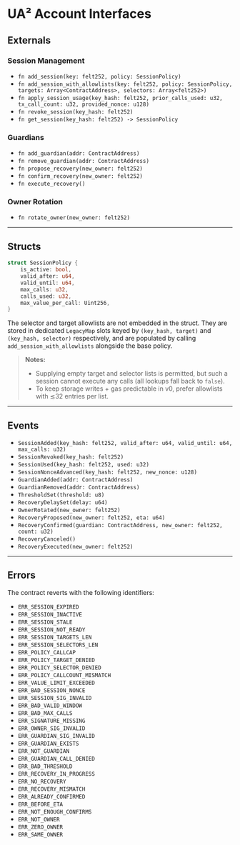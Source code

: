 # UA² Account Interfaces

## Externals

### Session Management
- `fn add_session(key: felt252, policy: SessionPolicy)`
- `fn add_session_with_allowlists(key: felt252, policy: SessionPolicy, targets: Array<ContractAddress>, selectors: Array<felt252>)`
- `fn apply_session_usage(key_hash: felt252, prior_calls_used: u32, tx_call_count: u32, provided_nonce: u128)`
- `fn revoke_session(key_hash: felt252)`
- `fn get_session(key_hash: felt252) -> SessionPolicy`

### Guardians
- `fn add_guardian(addr: ContractAddress)`
- `fn remove_guardian(addr: ContractAddress)`
- `fn propose_recovery(new_owner: felt252)`
- `fn confirm_recovery(new_owner: felt252)`
- `fn execute_recovery()`

### Owner Rotation
- `fn rotate_owner(new_owner: felt252)`

---

## Structs

```rust
struct SessionPolicy {
    is_active: bool,
    valid_after: u64,
    valid_until: u64,
    max_calls: u32,
    calls_used: u32,
    max_value_per_call: Uint256,
}
```

The selector and target allowlists are not embedded in the struct. They are stored in dedicated `LegacyMap` slots keyed by `(key_hash, target)` and `(key_hash, selector)` respectively, and are populated by calling `add_session_with_allowlists` alongside the base policy.

> **Notes:**
> * Supplying empty target and selector lists is permitted, but such a session cannot execute any calls (all lookups fall back to `false`).
> * To keep storage writes + gas predictable in v0, prefer allowlists with ≲32 entries per list.

---

## Events

* `SessionAdded(key_hash: felt252, valid_after: u64, valid_until: u64, max_calls: u32)`
* `SessionRevoked(key_hash: felt252)`
* `SessionUsed(key_hash: felt252, used: u32)`
* `SessionNonceAdvanced(key_hash: felt252, new_nonce: u128)`
* `GuardianAdded(addr: ContractAddress)`
* `GuardianRemoved(addr: ContractAddress)`
* `ThresholdSet(threshold: u8)`
* `RecoveryDelaySet(delay: u64)`
* `OwnerRotated(new_owner: felt252)`
* `RecoveryProposed(new_owner: felt252, eta: u64)`
* `RecoveryConfirmed(guardian: ContractAddress, new_owner: felt252, count: u32)`
* `RecoveryCanceled()`
* `RecoveryExecuted(new_owner: felt252)`

---

## Errors

The contract reverts with the following identifiers:

* `ERR_SESSION_EXPIRED`
* `ERR_SESSION_INACTIVE`
* `ERR_SESSION_STALE`
* `ERR_SESSION_NOT_READY`
* `ERR_SESSION_TARGETS_LEN`
* `ERR_SESSION_SELECTORS_LEN`
* `ERR_POLICY_CALLCAP`
* `ERR_POLICY_TARGET_DENIED`
* `ERR_POLICY_SELECTOR_DENIED`
* `ERR_POLICY_CALLCOUNT_MISMATCH`
* `ERR_VALUE_LIMIT_EXCEEDED`
* `ERR_BAD_SESSION_NONCE`
* `ERR_SESSION_SIG_INVALID`
* `ERR_BAD_VALID_WINDOW`
* `ERR_BAD_MAX_CALLS`
* `ERR_SIGNATURE_MISSING`
* `ERR_OWNER_SIG_INVALID`
* `ERR_GUARDIAN_SIG_INVALID`
* `ERR_GUARDIAN_EXISTS`
* `ERR_NOT_GUARDIAN`
* `ERR_GUARDIAN_CALL_DENIED`
* `ERR_BAD_THRESHOLD`
* `ERR_RECOVERY_IN_PROGRESS`
* `ERR_NO_RECOVERY`
* `ERR_RECOVERY_MISMATCH`
* `ERR_ALREADY_CONFIRMED`
* `ERR_BEFORE_ETA`
* `ERR_NOT_ENOUGH_CONFIRMS`
* `ERR_NOT_OWNER`
* `ERR_ZERO_OWNER`
* `ERR_SAME_OWNER`


